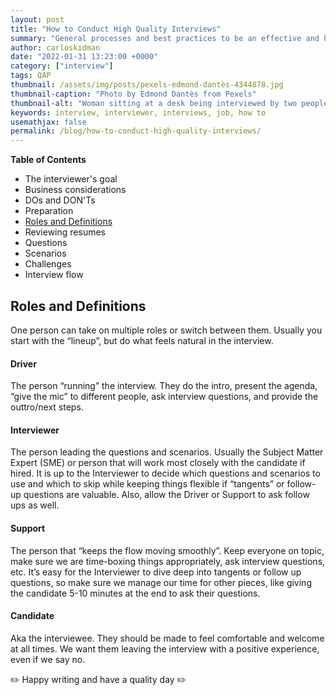 ```yaml
---
layout: post
title: "How to Conduct High Quality Interviews"
summary: "General processes and best practices to be an effective and high quality tech interviewer."
author: carloskidman
date: "2022-01-31 13:23:00 +0000"
category: ["interview"]
tags: QAP
thumbnail: /assets/img/posts/pexels-edmond-dantès-4344878.jpg
thumbnail-caption: "Photo by Edmond Dantès from Pexels"
thumbnail-alt: "Woman sitting at a desk being interviewed by two people"
keywords: interview, interviewer, interviews, job, how to
usemathjax: false
permalink: /blog/how-to-conduct-high-quality-interviews/
---
```


**Table of Contents**

- The interviewer's goal
- Business considerations
- DOs and DON'Ts
- Preparation
- [Roles and Definitions](#roles-and-definitions)
- Reviewing resumes
- Questions
- Scenarios
- Challenges
- Interview flow

## Roles and Definitions

One person can take on multiple roles or switch between them. Usually you start with the “lineup”, but do what feels natural in the interview.

#### Driver

The person “running” the interview. They do the intro, present the agenda, “give the mic” to different people, ask interview questions, and provide the outtro/next steps.

#### Interviewer

The person leading the questions and scenarios. Usually the Subject Matter Expert (SME) or person that will work most closely with the candidate if hired. It is up to the Interviewer to decide which questions and scenarios to use and which to skip while keeping things flexible if “tangents” or follow-up questions are valuable. Also, allow the Driver or Support to ask follow ups as well.

#### Support

The person that “keeps the flow moving smoothly”. Keep everyone on topic, make sure we are time-boxing things appropriately, ask interview questions, etc. It’s easy for the Interviewer to dive deep into tangents or follow up questions, so make sure we manage our time for other pieces, like giving the candidate 5-10 minutes at the end to ask their questions.

#### Candidate

Aka the interviewee. They should be made to feel comfortable and welcome at all times. We want them leaving the interview with a positive experience, even if we say no.


✏️ Happy writing and have a quality day ✏️
